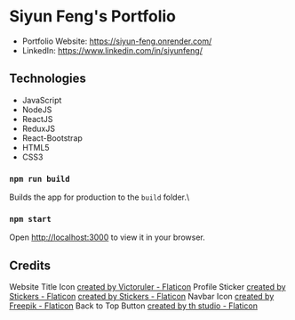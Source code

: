 # Siyun Feng's Portfolio

- Portfolio Website: https://siyun-feng.onrender.com/
- LinkedIn: https://www.linkedin.com/in/siyunfeng/

## Technologies

- JavaScript
- NodeJS
- ReactJS
- ReduxJS
- React-Bootstrap
- HTML5
- CSS3

### `npm run build`

Builds the app for production to the `build` folder.\

### `npm start`

Open [http://localhost:3000](http://localhost:3000) to view it in your browser.

## Credits

Website Title Icon
<a href="https://www.flaticon.com/free-icons/woman" title="woman icons">created by Victoruler - Flaticon</a>
Profile Sticker
<a href="https://www.flaticon.com/free-stickers/profile" title="profile stickers">created by Stickers - Flaticon</a>
<a href="https://www.flaticon.com/free-stickers/girl" title="girl stickers">created by Stickers - Flaticon</a>
Navbar Icon
<a href="https://www.flaticon.com/free-icons/mail" title="mail icons">created by Freepik - Flaticon</a>
Back to Top Button
<a href="https://www.flaticon.com/free-icons/top" title="top icons">created by th studio - Flaticon</a>

